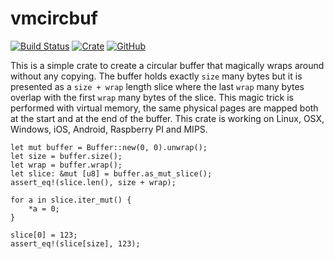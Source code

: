 vmcircbuf
=========
[![Build Status](https://travis-ci.org/mmaroti/vmcircbuf.svg?branch=master)](https://travis-ci.org/mmaroti/vmcircbuf)
[![Crate](https://img.shields.io/crates/v/vmcircbuf)](https://crates.io/crates/vmcircbuf)
[![GitHub](https://img.shields.io/github/license/mmaroti/vmcircbuf)](LICENSE)

This is a simple crate to create a circular buffer that magically wraps around
without any copying. The buffer holds exactly `size` many bytes but it is 
presented as a `size + wrap` length slice where the last `wrap` many bytes
overlap with the first `wrap` many bytes of the slice. This magic trick is
performed with virtual memory, the same physical pages are mapped both at the
start and at the end of the buffer. This crate is working on Linux, OSX, 
Windows, iOS, Android, Raspberry PI and MIPS.

```
let mut buffer = Buffer::new(0, 0).unwrap();
let size = buffer.size();
let wrap = buffer.wrap();
let slice: &mut [u8] = buffer.as_mut_slice();
assert_eq!(slice.len(), size + wrap);

for a in slice.iter_mut() {
    *a = 0;
}

slice[0] = 123;
assert_eq!(slice[size], 123);
```
